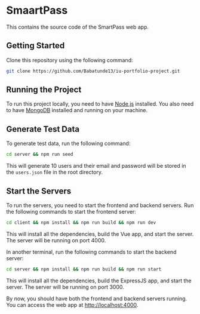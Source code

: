 # SmaartPass

This contains the source code of the SmartPass web app.

## Getting Started

Clone this repository using the following command:

```bash
git clone https://github.com/Babatunde13/iu-portfolio-project.git
```

## Running the Project

To run this project locally, you need to have [Node.js](https://nodejs.org/en/) installed.
You also need to have [MongoDB](https://www.mongodb.com/) installed and running on your machine.

## Generate Test Data

To generate test data, run the following command:

```bash
cd server && npm run seed
```

This will generate 10 users and their email and password will be stored in the `users.json` file in the root directory.

## Start the Servers

To run the servers, you need to start the frontend and backend servers.
Run the following commands to start the frontend server:

```bash
cd client && npm install && npm run build && npm run dev
```

This will install all the dependencies, build the Vue app, and start the server. The server will be running on port 4000.

In another terminal, run the following commands to start the backend server:

```bash
cd server && npm install && npm run build && npm run start
```

This will install all the dependencies, build the ExpressJS app, and start the server. The server will be running on port 3000.

By now, you should have both the frontend and backend servers running. You can access the web app at <http://localhost:4000>.
